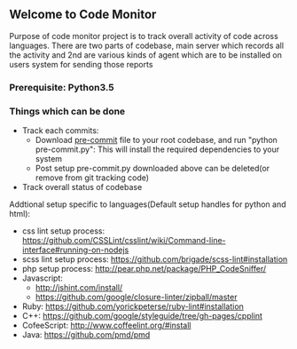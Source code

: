 ## Welcome to Code Monitor

Purpose of code monitor project is to track overall activity of code across languages. There are two parts of codebase, main server which records all the activity and 2nd are various kinds of agent which are to be installed on users system for sending those reports

### Prerequisite: Python3.5

### Things which can be done

- Track each commits: 
  - Download [pre-commit](https://github.com/saurabhprakash/code-monitor/blob/master/agents/pre-commit.py) file to your root codebase, and run "python pre-commit.py": This will install the required dependencies to your system
  - Post setup pre-commit.py downloaded above can be deleted(or remove from git tracking code)
- Track overall status of codebase


Addtional setup specific to languages(Default setup handles for python and html):
  - css lint setup process: https://github.com/CSSLint/csslint/wiki/Command-line-interface#running-on-nodejs
  - scss lint setup process: https://github.com/brigade/scss-lint#installation
  - php setup process: http://pear.php.net/package/PHP_CodeSniffer/
  - Javascript:
    - http://jshint.com/install/
    - https://github.com/google/closure-linter/zipball/master
  - Ruby: https://github.com/yorickpeterse/ruby-lint#installation
  - C++: https://github.com/google/styleguide/tree/gh-pages/cpplint
  - CofeeScript: http://www.coffeelint.org/#install
  - Java: https://github.com/pmd/pmd
  


